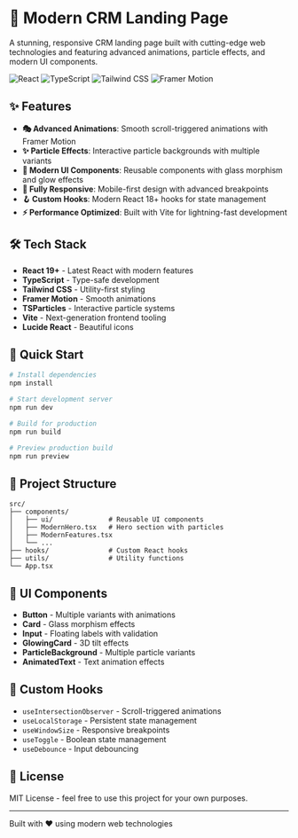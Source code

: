 # 🚀 Modern CRM Landing Page

A stunning, responsive CRM landing page built with cutting-edge web technologies and featuring advanced animations, particle effects, and modern UI components.

![React](https://img.shields.io/badge/React-19+-61DAFB?style=flat&logo=react&logoColor=white)
![TypeScript](https://img.shields.io/badge/TypeScript-5.9+-3178C6?style=flat&logo=typescript&logoColor=white)
![Tailwind CSS](https://img.shields.io/badge/Tailwind-3.4+-38B2AC?style=flat&logo=tailwind-css&logoColor=white)
![Framer Motion](https://img.shields.io/badge/Framer_Motion-12+-FF0066?style=flat&logo=framer&logoColor=white)

## ✨ Features

- **🎭 Advanced Animations**: Smooth scroll-triggered animations with Framer Motion
- **✨ Particle Effects**: Interactive particle backgrounds with multiple variants
- **🎨 Modern UI Components**: Reusable components with glass morphism and glow effects
- **📱 Fully Responsive**: Mobile-first design with advanced breakpoints
- **🪝 Custom Hooks**: Modern React 18+ hooks for state management
- **⚡ Performance Optimized**: Built with Vite for lightning-fast development

## 🛠️ Tech Stack

- **React 19+** - Latest React with modern features
- **TypeScript** - Type-safe development
- **Tailwind CSS** - Utility-first styling
- **Framer Motion** - Smooth animations
- **TSParticles** - Interactive particle systems
- **Vite** - Next-generation frontend tooling
- **Lucide React** - Beautiful icons

## 🚀 Quick Start

```bash
# Install dependencies
npm install

# Start development server
npm run dev

# Build for production
npm run build

# Preview production build
npm run preview
```

## 🎯 Project Structure

```
src/
├── components/
│   ├── ui/              # Reusable UI components
│   ├── ModernHero.tsx   # Hero section with particles
│   ├── ModernFeatures.tsx
│   └── ...
├── hooks/               # Custom React hooks
├── utils/               # Utility functions
└── App.tsx
```

## 🌟 UI Components

- **Button** - Multiple variants with animations
- **Card** - Glass morphism effects
- **Input** - Floating labels with validation
- **GlowingCard** - 3D tilt effects
- **ParticleBackground** - Multiple particle variants
- **AnimatedText** - Text animation effects

## 🎨 Custom Hooks

- `useIntersectionObserver` - Scroll-triggered animations
- `useLocalStorage` - Persistent state management
- `useWindowSize` - Responsive breakpoints
- `useToggle` - Boolean state management
- `useDebounce` - Input debouncing

## 📄 License

MIT License - feel free to use this project for your own purposes.

---

Built with ❤️ using modern web technologies